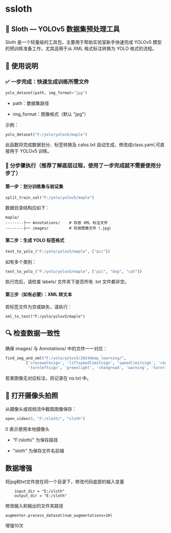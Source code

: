 # ssloth

## 🦥 Sloth — YOLOv5 数据集预处理工具
Sloth 是一个轻量级的工具包，主要用于帮助实验室新手快速完成 YOLOv5 模型的预训练准备工作，尤其适用于从 XML 格式标注转换为 YOLO 格式的流程。

## 🧠 使用说明
### ✅ 一步完成：快速生成训练所需文件
```python
yolo_detaset(path, img_format="jpg")
```
- path：数据集路径

- img_format：图像格式（默认 "jpg"）

示例：
```python
yolo_detaset("F:/yolo/yolov5/maple")
 ```
此函数将完成数据划分、标签转换及 calss.txt 自动生成，修改成class.yaml,可直接用于 YOLOv5 训练。

### 🧩 分步骤执行（推荐了解底层过程，使用了一步完成就不需要使用分步了）

#### 第一步：划分训练集与验证集
```python
split_train_val("F:/yolo/yolov5/maple")
```
数据目录结构应如下：
```
maple/
--------├── Annotations/    # 存放 XML 标注文件
--------├── images/         # 存放图像文件（.jpg）
```
#### 第二步：生成 YOLO 标签格式
```python
text_to_yolo_("F:/yolo/yolov5/maple", ["pic"])
```
如有多个类别：
```python
text_to_yolo_("F:/yolo/yolov5/maple", ["pic", "dog", "cat"])
```
执行完后，请检查 labels/ 文件夹下是否所有 .txt 文件都非空。

#### 第三步（如有必要）：XML 转文本
若标签文件为空或缺失，请执行：
```
xml_to_text("F:/yolo/yolov5/maple")
```
## 🔍 检查数据一致性
确保 images/ 与 Annotations/ 中的文件一一对应：
```python
find_img_and_xml("F:/yolo/yolov5/2024deep_learning/",
		 ['crosswalksign', 'liftspeedlimitsign', 'speedlimitsign', 'redlight',
		  'turnleftsign', 'greenlight', 'changroad', 'warning', 'turnrightsign'])
```		   
若某图像无对应标注，将记录在 no.txt 中。

## 🎥 打开摄像头拍照
从摄像头或视频流中截取图像保存：
```python
open_video(0, "F:/sloth/", "sloth")
```
0 表示使用本地摄像头

- "F:/sloth/" 为保存路径

- "sloth" 为保存文件名前缀


## 数据增强
将jpg和txt文件放在同一个目录下，修改代码底部的输入变量
```
    input_dir = "E:/sloth"
    output_dir = "E:/sloth"
```
修改输入和输出的文件夹路径
```
augmenter.process_dataset(num_augmentations=10)
```
增强10次
